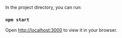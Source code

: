 
In the project directory, you can run:

### `npm start`

Open [http://localhost:3000](http://localhost:3000) to view it in your browser.
